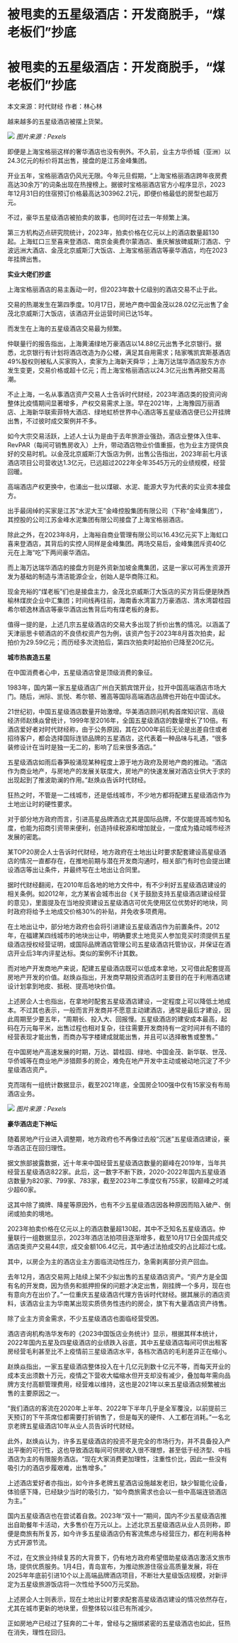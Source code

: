 # 被甩卖的五星级酒店：开发商脱手，“煤老板们”抄底

# 被甩卖的五星级酒店：开发商脱手，“煤老板们”抄底

本文来源：时代财经 作者：林心林

越来越多的五星级酒店被摆上货架。

![](https://inews.gtimg.com/om_bt/O0nZdK7xVg_XVqIfkXbdbLS7gB_687eDITF5dfgsIumf0AA/1000)
_图片来源：Pexels_

即便是上海宝格丽这样的奢华酒店也没有例外。不久前，业主方华侨城（亚洲）以24.3亿元的标价将其出售，接盘的是江苏金峰集团。

开业五年，宝格丽酒店仍风光无限。今年元旦假期，“上海宝格丽酒店跨年夜房费高达30余万”的词条出现在热搜榜上。据彼时宝格丽酒店官方小程序显示，2023年12月31日的住宿预订价格最高达303962.21元，即便价格最低的房型也超万元。

不过，豪华五星级酒店被拍卖的故事，也同时在过去一年频繁上演。

第三方机构迈点研究院统计，2023年，拍卖价格在亿元以上的酒店数量超130起。上海虹口三至喜来登酒店、南京金奥费尔蒙酒店、重庆解放碑威斯汀酒店、宁波远洲大酒店、金茂北京威斯汀大饭店、上海宝格丽酒店等豪华酒店，均在2023年挂牌出售。

**实业大佬们抄底**

上海宝格丽酒店的易主轰动一时，但2023年数十亿级别的酒店交易不止于此。

交易的热潮发生在第四季度。10月17日，房地产商中国金茂以28.02亿元出售了金茂北京威斯汀大饭店，该酒店开业运营时间已达15年。

而发生在上海的五星级酒店交易最为频繁。

仲联量行的报告指出，上海黄浦绿地万豪酒店以14.88亿元出售予北京银行。据悉，北京银行有计划将酒店改造为办公楼，满足其自用需求；陆家嘴凯宾斯基酒店49%股权则被私人买家购入，卖家为上海新天舜华；上海万达瑞华酒店股东方亦发生变更，交易价格或超十亿元；而上海宝格丽酒店以24.3亿元出售再掀交易高潮。

不止上海，一名从事酒店资产交易人士告诉时代财经，2023年酒店类的投资问询整体比疫情期间显著增多，产权交易需求上涨。早在2021年，上海豫园万丽酒店、上海新华联索菲特大酒店、绿地虹桥世界中心酒店等五星级酒店便已公开挂牌出售，不过彼时成交案例并不多。

如今大宗交易活跃，上述人士认为是由于去年旅游业强劲，酒店业整体入住率、RevPAR（每间可销售房收入）上升，带动酒店物业价值重振，也为业主方提供良好的交易时机。以金茂北京威斯汀大饭店为例，出售公告指出，2023年前七月该酒店项目公司营收达1.3亿元，已远超过2022年全年3545万元的业绩规模，经营回暖。

高端酒店产权更换中，也涌出一批以煤碳、水泥、能源大亨为代表的实业资本接盘方。

出手最阔绰的买家是江苏“水泥大王”金峰控股集团有限公司（下称“金峰集团”），其控股的公司江苏金峰水泥集团有限公司接盘了上海宝格丽酒店。

除此之外，在2023年8月，上海裕自商业管理有限公司以16.43亿元买下上海虹口喜来登酒店，其背后的实控人同样是金峰集团。两场交易后，金峰集团斥资40亿元在上海“吃”下两间豪华酒店。

而上海万达瑞华酒店的接盘方则是外资新加坡金鹰集团，这是一家以可再生资源开发为基础的制造与清洁能源企业，创始人是华商陈江和。

现金充裕的“煤老板”们也是接盘主力，金茂北京威斯汀大饭店的买方背后便是陕西榆林煤炭企业中汇集团；时间线再往前，海南香水湾富力万豪酒店、清水湾碧桂园希尔顿逸林酒店等豪华酒店出售背后均有煤老板的身影。

值得一提的是，上述几宗五星级酒店的交易大多出现了折价出售的情况。以涵盖了天津丽思卡顿酒店的不良债权资产包为例，该资产包于2023年8月首次拍卖，起拍价为29.59亿元；而历经多次流拍后，第四次拍卖时起拍价已降至20亿元。

**城市热衷造五星**

在中国消费者心中，五星级酒店曾是顶级消费的象征。

1983年，国内第一家五星级酒店广州白天鹅宾馆开业，拉开中国高端酒店市场大门。随后，洲际、凯悦、希尔顿、雅高等国际高端酒店品牌也开始在中国试水。

21世纪初，中国五星级酒店数量开始激增。华美酒店顾问机构首席知识官、高级经济师赵焕焱曾统计，1999年至2016年，全国五星级酒店的数量增长了10倍。有酒店爱好者对时代财经称，由于公务原因，其在2000年前后无论是出差自住或者招待客户，都会选择国际连锁品牌的五星酒店，这代表着一种品味与礼遇，“很多装修设计在当时是独一无二的，影响了后来很多酒店。”

五星级酒店如雨后春笋般涌现某种程度上源于地方政府及房地产商的推动。“酒店作为商业地产，与房地产的发展关联度大，房地产的快速发展对酒店业供大于求的出现起到了推波助澜的作用。”赵焕焱告诉时代财经。

狂热之时，不管是一二线城市，还是低线城市，不少地方都将配建五星级酒店作为土地出让时的硬性要求。

对于部分地方政府而言，引进高星品牌酒店尤其是国际品牌，不仅能提高城市知名度，也能为招商引资带来便利，创造持续税源和增加就业，一度成为撬动城市经济发展的密匙。

某TOP20房企人士告诉时代财经，地方政府在土地出让时要求配套建设高星级酒店的情况一直都存在，在推地前期与潜在开发商沟通时，相关部门有时也会提出建设酒店等出让条件，并最终写在土地出让合同里。

据时代财经翻阅，在2010年后各地的地方文件中，有不少利好五星级酒店建设的相关条例。如2012年，北方某省会城市出台《关于鼓励支持五星级酒店建设经营的意见》，里面提及在当地投资建设五星级酒店可优先使用区位优势好的地块，同时政府将给予土地成交价格30%的补贴，并免收多项费用。

在土地出让中，部分地方政府也会将引进建设五星级酒店作为前置条件。2012年，在福建某四线城市的地块出让中，明确要求土地竞买人参加竞买时须提供五星级酒店授权经营证明，或国际品牌酒店管理公司五星级酒店托管协议，并保证在酒店开业后3年内评星达标。类似的案例不计其数。

而对地产开发商地产来说，配建五星级酒店既可以低成本拿地，又可借此配套提高房地产开发的价值。赵焕焱指出，开发商早期投资酒店时主要目的在于利用酒店建设计划拿到地皮、抵税、提高地块价值。

上述房企人士也指出，在拿地时配套五星级酒店建设，一定程度上可以降低土地成本。不过其也表示，一般而言开发商并不愿意主动建酒店，通常是最后才建设，因此周期至少要五年，“周期长、投入大、回报慢。五星级酒店的建安成本最高，起码在万元每平米，出售过程也相对复杂，往往需要开发商持有一定时间并有不错的经营表现才能出售，而商办写字楼建成就能出售，并且可以选择散售或整售。”

在中国房地产高速发展的时期，万达、碧桂园、绿地、中国金茂、新华联、世茂、华侨城等在商业地产涉猎颇多的房企，难免在地产开发中主动或被动地沉淀了不少星级酒店资产。

克而瑞有一组统计数据显示，截至2021年底，全国房企100强中仅有15家没有布局酒店业务。

![](https://inews.gtimg.com/om_bt/Oxf8zj3FWmeQpcN5CGPqgldcRYTmXnq25MdnyUjUd5_NIAA/1000)
_图片来源：Pexels_

**豪华酒店走下神坛**

随着房地产行业进入调整期，地方政府也不再像过去般“沉迷”五星级酒店建设，豪华酒店正在回归理性。

据文旅部披露数据，近十年来中国经营五星级酒店数量的巅峰在2019年，当年共经营五星级酒店822家。此后，这一数字不断下跌，2020-2022年国内五星级酒店数量为820家、799家、783家，截至2023年二季度仅有755家，较巅峰之时减少超60家。

这其中除了摘牌、降星等原因外，也有不少五星级酒店因各种原因而陷入破产、倒闭或拍卖的境地。

2023年拍卖价格在亿元以上的酒店数量超130起，其中不乏知名五星级酒店。仲量联行一组数据显示，2023年酒店法拍项目逐渐增多，截至10月17日全国共成交酒店类资产交易44宗，成交金额106.4亿元，其中通过法拍成交的占比超过七成。

其中，以房企为主的酒店业主方面临流动性压力，急需剥离部分资产回血。

去年12月，酒店交易网上陆续上架不少拟出售的五星级酒店资产。“资产方是全国有名的开发商，因为债务和抵押担保的问题才决定出售，刚挂牌一个多月，现在也有意向方在出价了。”一位重庆五星级酒店代理方告诉时代财经。据其展示的酒店资料，该酒店业主为华南某出现实质债务性违约的房企，旗下有大量酒店资产待售。

除了业主方资金需求，不少五星级酒店也面临经营受困。

酒店咨询机构浩华发布的《2023中国饭店业务统计》显示，根据其样本统计，2022年国内五星及四星级酒店的业绩跌入谷底，其中五星级酒店每间可供出租客房经营毛利甚至比不上疫情前三星级酒店水平，各档次酒店的毛利差异正在缩小。

赵焕焱指出，一家五星级酒店整体投入在十几亿元到数十亿元不等，而每天开业的成本支出须数十万元，疫情之下营收大幅缩水但开支却没有减少，叠加每年需向品牌方支付高额管理费用，经营难以维持，这也是2021年以来五星级酒店频繁被出售的主要原因之一。

“我们酒店的客流在2020年上半年、2022年下半年几乎是全军覆没，以前提前三天预订的下午茶席位都需要打折销售了，但是每天的硬件、人工都在消耗。”一名北京老牌五星级酒店10年从业人员告诉时代财经。

此外，赵焕焱认为，许多五星级酒店的投资不是完全的市场行为，并不具备投入产出平衡的可行性，这也导致酒店每间可供房收入很不理想，甚至低于经济型、中档酒店为主的有限服务酒店。“现在大家消费更加理性，注重性价比，因此一些没有吸引力的酒店步履艰难，出售增多。”

上述酒店爱好者亦指出，如今许多老牌五星酒店设施越发老旧，缺少智能化设备，体验感下降，已经缺少当时的吸引力，“如今商旅需求也会以一些中高端连锁酒店为主。”

国内五星级酒店也在尝试着自救。2023年“双十一”期间，国内不少五星级酒店推出自助餐年卡活动，大多售价在万元以上。上述北京五星级酒店从业人员则称，即便是商旅有所复苏，如今许多五星级酒店仍有客流焦虑与经营压力，都在利用各种方式开源节流。

不过，在文旅业持续复苏的大背景下，仍有地方政府希望借助星级酒店激活文旅市场，提供优质服务。1月4日，青岛宣布，为推动旅游住宿业高质量发展，将在2025年年底前引进10个以上高端品牌酒店项目，不断壮大星级饭店规模，对新评定为五星级旅游饭店将一次性给予500万元奖励。

上述房企人士则表示，现在土地出让时要求配套高星级酒店建设的情况依然存在，尤其在城市更新的地块里，但整体较以往已有所减少。

正如房地产已经过了狂奔的二十年，曾经与之捆绑紧密的五星级酒店也如此，狂热在消失，理性在回归。

